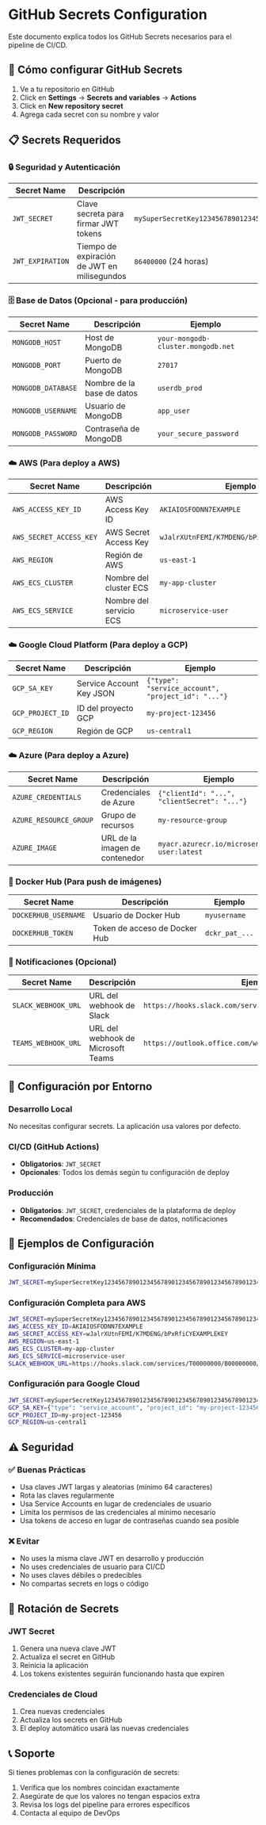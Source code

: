 # GitHub Secrets Configuration

Este documento explica todos los GitHub Secrets necesarios para el pipeline de CI/CD.

## 🔐 Cómo configurar GitHub Secrets

1. Ve a tu repositorio en GitHub
2. Click en **Settings** → **Secrets and variables** → **Actions**
3. Click en **New repository secret**
4. Agrega cada secret con su nombre y valor

## 📋 Secrets Requeridos

### 🔒 Seguridad y Autenticación

| Secret Name | Descripción | Ejemplo |
|-------------|-------------|---------|
| `JWT_SECRET` | Clave secreta para firmar JWT tokens | `mySuperSecretKey123456789012345678901234567890123456789012345678901234567890` |
| `JWT_EXPIRATION` | Tiempo de expiración de JWT en milisegundos | `86400000` (24 horas) |

### 🗄️ Base de Datos (Opcional - para producción)

| Secret Name | Descripción | Ejemplo |
|-------------|-------------|---------|
| `MONGODB_HOST` | Host de MongoDB | `your-mongodb-cluster.mongodb.net` |
| `MONGODB_PORT` | Puerto de MongoDB | `27017` |
| `MONGODB_DATABASE` | Nombre de la base de datos | `userdb_prod` |
| `MONGODB_USERNAME` | Usuario de MongoDB | `app_user` |
| `MONGODB_PASSWORD` | Contraseña de MongoDB | `your_secure_password` |

### ☁️ AWS (Para deploy a AWS)

| Secret Name | Descripción | Ejemplo |
|-------------|-------------|---------|
| `AWS_ACCESS_KEY_ID` | AWS Access Key ID | `AKIAIOSFODNN7EXAMPLE` |
| `AWS_SECRET_ACCESS_KEY` | AWS Secret Access Key | `wJalrXUtnFEMI/K7MDENG/bPxRfiCYEXAMPLEKEY` |
| `AWS_REGION` | Región de AWS | `us-east-1` |
| `AWS_ECS_CLUSTER` | Nombre del cluster ECS | `my-app-cluster` |
| `AWS_ECS_SERVICE` | Nombre del servicio ECS | `microservice-user` |

### ☁️ Google Cloud Platform (Para deploy a GCP)

| Secret Name | Descripción | Ejemplo |
|-------------|-------------|---------|
| `GCP_SA_KEY` | Service Account Key JSON | `{"type": "service_account", "project_id": "..."}` |
| `GCP_PROJECT_ID` | ID del proyecto GCP | `my-project-123456` |
| `GCP_REGION` | Región de GCP | `us-central1` |

### ☁️ Azure (Para deploy a Azure)

| Secret Name | Descripción | Ejemplo |
|-------------|-------------|---------|
| `AZURE_CREDENTIALS` | Credenciales de Azure | `{"clientId": "...", "clientSecret": "..."}` |
| `AZURE_RESOURCE_GROUP` | Grupo de recursos | `my-resource-group` |
| `AZURE_IMAGE` | URL de la imagen de contenedor | `myacr.azurecr.io/microservice-user:latest` |

### 🐳 Docker Hub (Para push de imágenes)

| Secret Name | Descripción | Ejemplo |
|-------------|-------------|---------|
| `DOCKERHUB_USERNAME` | Usuario de Docker Hub | `myusername` |
| `DOCKERHUB_TOKEN` | Token de acceso de Docker Hub | `dckr_pat_...` |

### 📢 Notificaciones (Opcional)

| Secret Name | Descripción | Ejemplo |
|-------------|-------------|---------|
| `SLACK_WEBHOOK_URL` | URL del webhook de Slack | `https://hooks.slack.com/services/T00000000/B00000000/...` |
| `TEAMS_WEBHOOK_URL` | URL del webhook de Microsoft Teams | `https://outlook.office.com/webhook/...` |

## 🚀 Configuración por Entorno

### Desarrollo Local
No necesitas configurar secrets. La aplicación usa valores por defecto.

### CI/CD (GitHub Actions)
- **Obligatorios**: `JWT_SECRET`
- **Opcionales**: Todos los demás según tu configuración de deploy

### Producción
- **Obligatorios**: `JWT_SECRET`, credenciales de la plataforma de deploy
- **Recomendados**: Credenciales de base de datos, notificaciones

## 🔧 Ejemplos de Configuración

### Configuración Mínima
```bash
JWT_SECRET=mySuperSecretKey123456789012345678901234567890123456789012345678901234567890
```

### Configuración Completa para AWS
```bash
JWT_SECRET=mySuperSecretKey123456789012345678901234567890123456789012345678901234567890
AWS_ACCESS_KEY_ID=AKIAIOSFODNN7EXAMPLE
AWS_SECRET_ACCESS_KEY=wJalrXUtnFEMI/K7MDENG/bPxRfiCYEXAMPLEKEY
AWS_REGION=us-east-1
AWS_ECS_CLUSTER=my-app-cluster
AWS_ECS_SERVICE=microservice-user
SLACK_WEBHOOK_URL=https://hooks.slack.com/services/T00000000/B00000000/...
```

### Configuración para Google Cloud
```bash
JWT_SECRET=mySuperSecretKey123456789012345678901234567890123456789012345678901234567890
GCP_SA_KEY={"type": "service_account", "project_id": "my-project-123456", ...}
GCP_PROJECT_ID=my-project-123456
GCP_REGION=us-central1
```

## ⚠️ Seguridad

### ✅ Buenas Prácticas
- Usa claves JWT largas y aleatorias (mínimo 64 caracteres)
- Rota las claves regularmente
- Usa Service Accounts en lugar de credenciales de usuario
- Limita los permisos de las credenciales al mínimo necesario
- Usa tokens de acceso en lugar de contraseñas cuando sea posible

### ❌ Evitar
- No uses la misma clave JWT en desarrollo y producción
- No uses credenciales de usuario para CI/CD
- No uses claves débiles o predecibles
- No compartas secrets en logs o código

## 🔄 Rotación de Secrets

### JWT Secret
1. Genera una nueva clave JWT
2. Actualiza el secret en GitHub
3. Reinicia la aplicación
4. Los tokens existentes seguirán funcionando hasta que expiren

### Credenciales de Cloud
1. Crea nuevas credenciales
2. Actualiza los secrets en GitHub
3. El deploy automático usará las nuevas credenciales

## 📞 Soporte

Si tienes problemas con la configuración de secrets:
1. Verifica que los nombres coincidan exactamente
2. Asegúrate de que los valores no tengan espacios extra
3. Revisa los logs del pipeline para errores específicos
4. Contacta al equipo de DevOps 